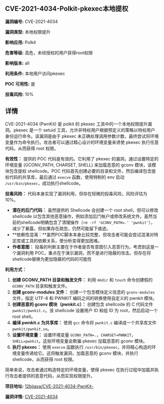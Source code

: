 ## CVE-2021-4034-Polkit-pkexec本地提权

**漏洞编号:** CVE-2021-4034

**漏洞类型:** 本地权限提升

**影响应用:** Polkit

**危害等级:** 高危，未经授权的用户获得root权限

**影响版本:** all

**利用条件:** 本地用户访问pkexec

**POC 可用性:** 是

**投毒风险:** 10%

## 详情

CVE-2021-4034 (PwnKit) 是 polkit 的 pkexec 工具中的一个本地权限提升漏洞。pkexec 是一个 setuid 工具，允许非特权用户根据预定义的策略以特权用户身份运行命令。该漏洞是由于 pkexec 未正确处理调用参数计数，最终尝试将环境变量作为命令执行。攻击者可以通过精心设计的环境变量来诱使 pkexec 执行任意代码，从而获得 root 权限。

**有效性：**
提供的 POC 代码是有效的。它利用了 pkexec 的漏洞，通过设置特定的环境变量 (GCONV_PATH, CHARSET, SHELL) 来加载恶意的 gconv 模块，该模块包含提权 shellcode。POC 代码首先创建必要的目录和文件，然后编译包含提权代码的共享库，最后通过 `execve` 函数，使用特制的 env 启动 `/usr/bin/pkexec`，成功执行shellcode。

**投毒风险：**
代码本身实现了漏洞利用，但存在轻微的投毒风险，风险评估为10%。

*   **潜在的后门代码：**
虽然提供的 Shellcode 会创建一个 root shell，但可以修改 shellcode 以包含其他恶意操作，例如添加后门帐户或修改系统文件。虽然当前的shellcode明确包含了清理操作（`rm -rf 'GCONV_PATH=.' 'pwnkit'`），减少了暴露，但如果存在疏忽，仍然可能留下痕迹。
*   **依赖性混淆：**虽然POC脚本本身比较完整，但攻击者可能会尝试混淆对特定库或工具的依赖关系，使分析变得更加困难。
*    **作者意图：** 投毒的判断主要在于作者是否有意图引入恶意行为。考虑到这是一个漏洞利用 POC，重点在于演示漏洞，而不是进行隐蔽的攻击。但存在将shellcode替换为更加隐蔽的代码的可能性

**利用方式：**
1.  **创建 GCONV_PATH 目录和触发文件：** 利用 `mkdir` 和 `touch` 命令创建假的 `GCONV_PATH` 目录和触发文件。
2.  **创建 gconv-modules 文件：**  创建一个包含模块定义信息的 `gconv-modules` 文件，指定 UTF-8 和 PWNKIT 编码之间的转换使用自定义的 pwnkit 模块。
3.  **创建恶意的 gconv 模块（pwnkit.c）：** 创建包含 shellcode 的 C 代码文件 `pwnkit/pwnkit.c`。该 shellcode 设置用户 ID 和组 ID 为 root，然后启动一个 root shell。
4.  **编译 pwnkit.c 为共享库：** 使用 `gcc` 命令将 `pwnkit.c` 编译成一个共享库文件 `pwnkit/pwnkit.so`。
5.  **设置环境变量：**  设置环境变量 `GCONV_PATH=.`，`CHARSET=PWNKIT`，`SHELL=pwnkit`。这些环境变量会欺骗 pkexec 加载恶意的 gconv 模块。
6.  **执行 pkexec：**  使用 `execve` 函数执行 `/usr/bin/pkexec`，并将精心构造的环境变量传递给它。这将触发漏洞，加载恶意的 gconv 模块，并执行 shellcode，从而获得 root 权限。

简单来说，攻击者通过构造特定的环境变量，使得 pkexec 在执行过程中加载并执行攻击者提供的恶意代码，从而实现权限提升。

**项目地址:** [12bijaya/CVE-2021-4034-PwnKit-](https://github.com/12bijaya/CVE-2021-4034-PwnKit-)

**漏洞详情:** [CVE-2021-4034](https://nvd.nist.gov/vuln/detail/CVE-2021-4034)
